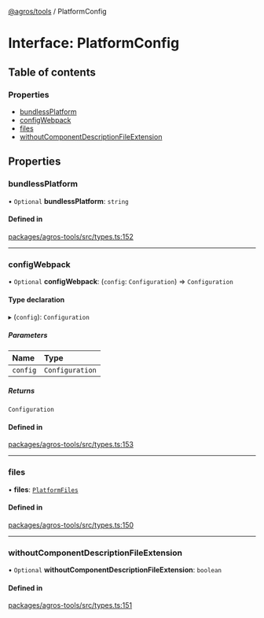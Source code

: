 [@agros/tools](../index.md) / PlatformConfig

# Interface: PlatformConfig

## Table of contents

### Properties

- [bundlessPlatform](PlatformConfig.md#bundlessplatform)
- [configWebpack](PlatformConfig.md#configwebpack)
- [files](PlatformConfig.md#files)
- [withoutComponentDescriptionFileExtension](PlatformConfig.md#withoutcomponentdescriptionfileextension)

## Properties

### <a id="bundlessplatform" name="bundlessplatform"></a> bundlessPlatform

• `Optional` **bundlessPlatform**: `string`

#### Defined in

[packages/agros-tools/src/types.ts:152](https://github.com/agrosjs/agros/blob/e5ff51e/packages/agros-tools/src/types.ts#L152)

___

### <a id="configwebpack" name="configwebpack"></a> configWebpack

• `Optional` **configWebpack**: (`config`: `Configuration`) => `Configuration`

#### Type declaration

▸ (`config`): `Configuration`

##### Parameters

| Name | Type |
| :------ | :------ |
| `config` | `Configuration` |

##### Returns

`Configuration`

#### Defined in

[packages/agros-tools/src/types.ts:153](https://github.com/agrosjs/agros/blob/e5ff51e/packages/agros-tools/src/types.ts#L153)

___

### <a id="files" name="files"></a> files

• **files**: [`PlatformFiles`](PlatformFiles.md)

#### Defined in

[packages/agros-tools/src/types.ts:150](https://github.com/agrosjs/agros/blob/e5ff51e/packages/agros-tools/src/types.ts#L150)

___

### <a id="withoutcomponentdescriptionfileextension" name="withoutcomponentdescriptionfileextension"></a> withoutComponentDescriptionFileExtension

• `Optional` **withoutComponentDescriptionFileExtension**: `boolean`

#### Defined in

[packages/agros-tools/src/types.ts:151](https://github.com/agrosjs/agros/blob/e5ff51e/packages/agros-tools/src/types.ts#L151)
